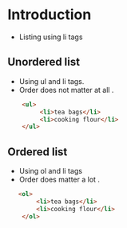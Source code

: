 # Introduction 
- Listing using li tags 

## Unordered list 
- Using ul and li tags.
- Order does not matter at all . 
```html 
    <ul>
         <li>tea bags</li>
         <li>cooking flour</li>
    </ul>
  ```
  ## Ordered list
  - Using ol and li tags 
  - Order does matter a lot .
  ```html 
     <ol>
          <li>tea bags</li>
          <li>cooking flour</li>
      </ol>
  ```
  